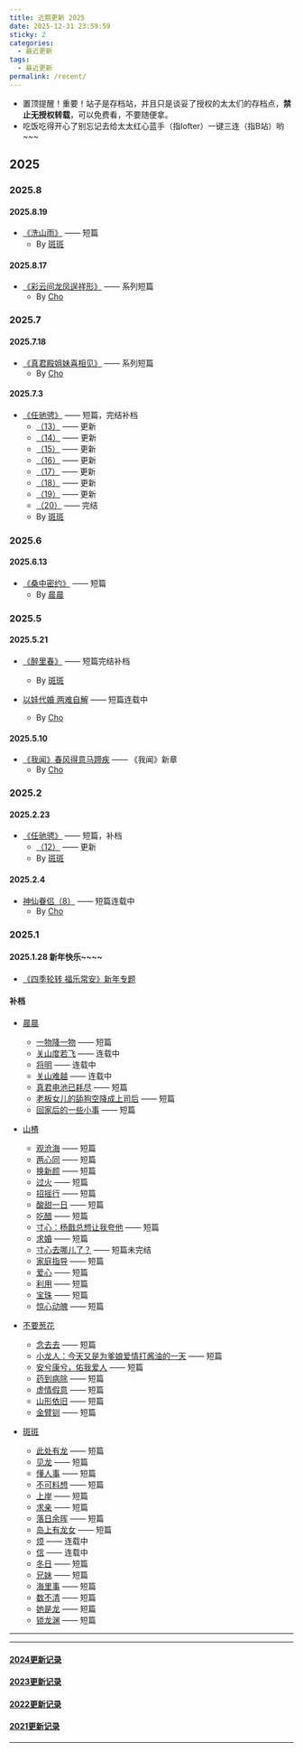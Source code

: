 ```yaml
---
title: 近期更新 2025
date: 2025-12-31 23:59:59
sticky: 2
categories: 
  - 最近更新
tags: 
  - 最近更新
permalink: /recent/
---
```


- 置顶提醒！重要！站子是存档站，并且只是谈妥了授权的太太们的存档点，**禁止无授权转载**，可以免费看，不要随便拿。
- 吃饭吃得开心了别忘记去给太太红心蓝手（指lofter）一键三连（指B站）哟~~~

## 2025

### 2025.8

#### 2025.8.19

- <a href="/pages/200a4d/">《洗山雨》</a> —— 短篇
  - By [斑斑](/categories/?category=斑斑)

#### 2025.8.17

- <a href="/pages/56c47c/">《彩云间龙凤逞祥形》</a> —— 系列短篇
  - By [Cho](/categories/?category=Cho)

### 2025.7

#### 2025.7.18

- <a href="/pages/56c47c/">《真君殿姐妹喜相见》</a> —— 系列短篇
  - By [Cho](/categories/?category=Cho)

#### 2025.7.3

- <a href="/pages/011b9d/">《任驰骋》</a> —— 短篇，完结补档
  - <a href="/pages/011b9d/#_13">（13）</a> —— 更新
  - <a href="/pages/011b9d/#_14">（14）</a> —— 更新
  - <a href="/pages/011b9d/#_15">（15）</a> —— 更新
  - <a href="/pages/011b9d/#_16">（16）</a> —— 更新
  - <a href="/pages/011b9d/#_17">（17）</a> —— 更新
  - <a href="/pages/011b9d/#_18">（18）</a> —— 更新
  - <a href="/pages/011b9d/#_19">（19）</a> —— 更新
  - <a href="/pages/011b9d/#_20">（20）</a> —— 完结
  - By [斑斑](/categories/?category=斑斑)

### 2025.6

#### 2025.6.13

- <a href="/pages/151acc/">《桑中密约》</a> —— 短篇
  - By [晨晨](/categories/?category=晨晨)

### 2025.5

#### 2025.5.21

- <a href="/pages/4144d0/">《醉里春》</a> —— 短篇完结补档
  - By [斑斑](/categories/?category=斑斑)

- <a href="https://chobitv.lofter.com/post/73eea33e_2be944ad3">以娃代婚 两难自解</a> —— 短篇连载中
  - By [Cho](/categories/?category=Cho)

#### 2025.5.10

- <a href="/pages/d8b76f/">《我闻》春风得意马蹄疾</a> —— 《我闻》新章
  - By [Cho](/categories/?category=Cho)

### 2025.2

#### 2025.2.23

- <a href="/pages/011b9d/">《任驰骋》</a> —— 短篇，补档
  - <a href="/pages/011b9d/#_12">（12）</a> —— 更新
  - By [斑斑](/categories/?category=斑斑)

#### 2025.2.4

- <a href="/pages/495f6d/#_8">神仙眷侣（8）</a> —— 短篇连载中
  - By [Cho](/categories/?category=Cho)

### 2025.1

#### 2025.1.28 新年快乐~~~~

- <a href="/2025/nian/">《四季轮转 福乐常安》新年专题</a>

#### 补档

- [晨晨](/categories/?category=晨晨)
  - <a href="/pages/4dff23/">一物降一物</a> —— 短篇
  - <a href="/pages/6d03df/">关山度若飞</a> —— 连载中
  - <a href="/pages/dba3a0/">将明</a> —— 连载中
  - <a href="/pages/751f20/">关山难越</a> —— 连载中
  - <a href="/pages/91e78d/">真君电池已耗尽</a> —— 短篇
  - <a href="/pages/8eaf0a/">老板女儿的舔狗空降成上司后</a> —— 短篇
  - <a href="/pages/817bdc/">回家后的一些小事</a> —— 短篇

- [山楂](/categories/?category=山楂)
  - <a href="/pages/03622a/">观沧海</a> —— 短篇
  - <a href="/pages/02a787/">两心同</a> —— 短篇
  - <a href="/pages/ac0801/">换新颜</a> —— 短篇
  - <a href="/pages/5ab9ec/">过火</a> —— 短篇
  - <a href="/pages/75616a/">招摇行</a> —— 短篇
  - <a href="/pages/81f335/">酸甜一日</a> —— 短篇
  - <a href="/pages/df6fc9/">吃醋</a> —— 短篇
  - <a href="/pages/677f03/">寸心：杨戬总想让我夸他</a> —— 短篇
  - <a href="/pages/395268/">求婚</a> —— 短篇
  - <a href="/pages/2fff3b/">寸心去哪儿了？</a> —— 短篇未完结
  - <a href="/pages/2cb4aa/">家庭指导</a> —— 短篇
  - <a href="/pages/58a402/">爱心</a> —— 短篇
  - <a href="/pages/faf3a9/">利用</a> —— 短篇
  - <a href="/pages/8e171e/">宝珠</a> —— 短篇
  - <a href="/pages/2de55d/">惊心动魄</a> —— 短篇

- [不要葱花](/categories/?category=不要葱花)
  - <a href="/pages/dd59c0/">念去去</a> —— 短篇
  - <a href="/pages/3b0c5e/">小龙人：今天又是为爹娘爱情打酱油的一天</a> —— 短篇
  - <a href="/pages/db989f/">安兮康兮，佑我爱人</a> —— 短篇
  - <a href="/pages/81ab19/">药到病除</a> —— 短篇
  - <a href="/pages/9493ac/">虚情假意</a> —— 短篇
  - <a href="/pages/c09d4c/">山形依旧</a> —— 短篇
  - <a href="/pages/da6033/">金臂钏</a> —— 短篇

- [斑斑](/categories/?category=斑斑)
  - <a href="/pages/e129a5/">此处有龙</a> —— 短篇
  - <a href="/pages/ac259f/">见龙</a> —— 短篇
  - <a href="/pages/e10ed1/">懂人事</a> —— 短篇
  - <a href="/pages/803bbe/">不可料想</a> —— 短篇
  - <a href="/pages/95934b/">上岸</a> —— 短篇
  - <a href="/pages/a223bf/">求亲</a> —— 短篇
  - <a href="/pages/f9eb7f/">落日余晖</a> —— 短篇
  - <a href="/pages/624b4e/">岛上有龙女</a> —— 短篇
  - <a href="/pages/36fc32/">烦</a> —— 连载中
  - <a href="/pages/c77c64/">信</a> —— 连载中
  - <a href="/pages/6b5ad6/">冬日</a> —— 短篇
  - <a href="/pages/85ae60/">兄妹</a> —— 短篇
  - <a href="/pages/525850/">海里事</a> —— 短篇
  - <a href="/pages/311249/">数不清</a> —— 短篇
  - <a href="/pages/25cd7b/">她是龙</a> —— 短篇
  - <a href="/pages/65dffc/">锁龙渊</a> —— 短篇

---
<!-- more -->
---

#### [2024更新记录](/recent/2024/)

#### [2023更新记录](/recent/2023/)

#### [2022更新记录](/recent/2022/)

#### [2021更新记录](/recent/2021/)

---
